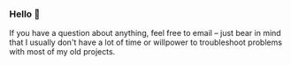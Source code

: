 ### Hello 👋

If you have a question about anything, feel free to email – just bear in mind that I usually don't have a lot of time or willpower to troubleshoot problems with most of my old projects.

